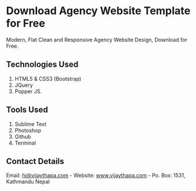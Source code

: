 # Download Agency Website Template for Free
Modern, Flat Clean and Responsive Agency Website Design, Download for Free.

## Technologies Used
1. HTML5 & CSS3 (Bootstrap)
2. JQuery
3. Popper JS.

## Tools Used
1. Sublime Text
2. Photoshop
3. Github
4. Terminal

## Contact Details
Email: hi@vijaythapa.com - 
Website: www.vijaythapa.com - 
Po. Box: 1531, Kathmandu Nepal
